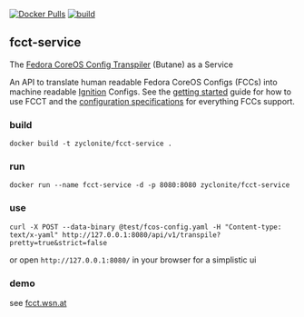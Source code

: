 [![Docker Pulls](https://badgen.net/docker/pulls/zyclonite/fcct-service)](https://hub.docker.com/r/zyclonite/fcct-service)
[![build](https://github.com/zyclonite/fcct-service/actions/workflows/build.yml/badge.svg)](https://github.com/zyclonite/fcct-service/actions/workflows/build.yml)

## fcct-service
The [Fedora CoreOS Config Transpiler](https://github.com/coreos/butane) (Butane) as a Service

An API to translate human readable Fedora CoreOS Configs (FCCs) into machine readable [Ignition](https://github.com/coreos/ignition) Configs. See the [getting
started](https://github.com/coreos/butane/blob/master/docs/getting-started.md) guide for how to use FCCT and the [configuration
specifications](https://github.com/coreos/butane/blob/master/docs/specs.md) for everything FCCs support.

### build

`docker build -t zyclonite/fcct-service .`

### run

`docker run --name fcct-service -d -p 8080:8080 zyclonite/fcct-service`

### use

`curl -X POST --data-binary @test/fcos-config.yaml -H "Content-type: text/x-yaml" http://127.0.0.1:8080/api/v1/transpile?pretty=true&strict=false`

or open `http://127.0.0.1:8080/` in your browser for a simplistic ui

### demo

see [fcct.wsn.at](https://fcct.wsn.at)
